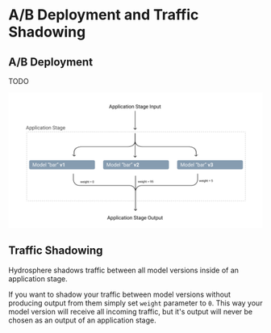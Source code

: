 # A/B Deployment and Traffic Shadowing

## A/B Deployment

TODO

![](../../.gitbook/assets/ab-deployment-and-traffic-shadowing-1-.png)

## Traffic Shadowing

Hydrosphere shadows traffic between all model versions inside of an application stage. 

If you want to shadow your traffic between model versions without producing output from them simply set `weight` parameter to `0`. This way your model version will receive all incoming traffic, but it's output will never be chosen as an output of an application stage.


